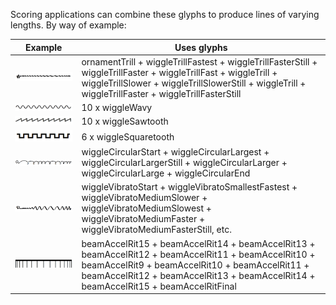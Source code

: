 Scoring applications can combine these glyphs to produce lines of varying
lengths. By way of example:

| **Example** | **Uses glyphs**
| ----------- | ---------------
| ![](../media/variable-speed-trill.png) | ornamentTrill + wiggleTrillFastest + wiggleTrillFasterStill + wiggleTrillFaster + wiggleTrillFast + wiggleTrill + wiggleTrillSlower + wiggleTrillSlowerStill + wiggleTrill + wiggleTrillFaster + wiggleTrillFasterStill
| ![](../media/wiggle-wavy.png) | 10 x wiggleWavy
| ![](../media/wiggle-sawtooth.png) | 10 x wiggleSawtooth
| ![](../media/wiggle-squaretooth.png) | 6 x wiggleSquaretooth
| ![](../media/wiggle-circular.png) | wiggleCircularStart + wiggleCircularLargest + wiggleCircularLargerStill + wiggleCircularLarger + wiggleCircularLarge + wiggleCircularEnd
| ![](../media/wiggle-vibrato.png) | wiggleVibratoStart + wiggleVibratoSmallestFastest + wiggleVibratoMediumSlower + wiggleVibratoMediumSlowest + wiggleVibratoMediumFaster + wiggleVibratoMediumFasterStill, etc.
| ![](../media/wiggle-accel-rit-beam.png) | beamAccelRit15 + beamAccelRit14 + beamAccelRit13 + beamAccelRit12 + beamAccelRit11 + beamAccelRit10 + beamAccelRit9 + beamAccelRit10 + beamAccelRit11 + beamAccelRit12 + beamAccelRit13 + beamAccelRit14 + beamAccelRit15 + beamAccelRitFinal
